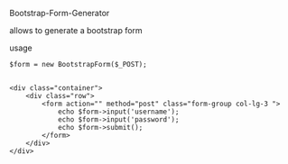 Bootstrap-Form-Generator

allows to generate a bootstrap form

usage

	$form = new BootstrapForm($_POST);


	<div class="container">
		<div class="row">
			<form action="" method="post" class="form-group col-lg-3 ">
				echo $form->input('username');
				echo $form->input('password');
				echo $form->submit();
			</form>
		</div>
	</div>

